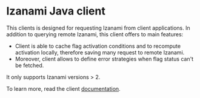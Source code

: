 # Izanami Java client

This clients is designed for requesting Izanami from client applications. In addition to querying remote Izanami, this client offers to main features:

- Client is able to cache flag activation conditions and to recompute activation locally, therefore saving many request to remote Izanami.
- Moreover, client allows to define error strategies when flag status can't be fetched.

It only supports Izanami versions > 2.


To learn more, read the client [documentation](https://maif.github.io/izanami/docs/clients/java/).